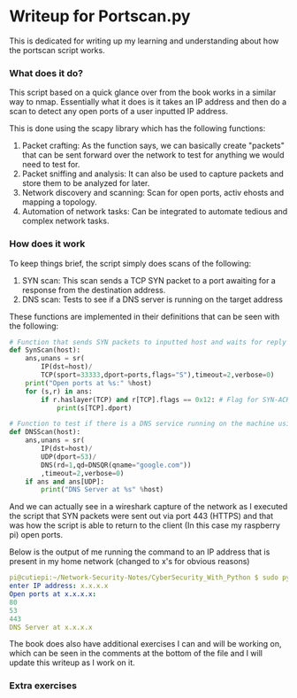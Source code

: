 # Writeup for Portscan.py

This is dedicated for writing up my learning and understanding about how the portscan script works.

### What does it do?

This script based on a quick glance over from the book works in a similar way to nmap. Essentially what it does is it takes an IP address and then do a scan to detect any open ports of a user inputted IP address.

This is done using the scapy library which has the following functions:
1. Packet crafting: As the function says, we can basically create "packets" that can be sent forward over the network to test for anything we would need to test for.
2. Packet sniffing and analysis: It can also be used to capture packets and store them to be analyzed for later.
3. Network discovery and scanning: Scan for open ports, activ ehosts and mapping a topology.
4. Automation of network tasks: Can be integrated to automate tedious and complex network tasks.

### How does it work

To keep things brief, the script simply does scans of the following:
1. SYN scan: This scan sends a TCP SYN packet to a port awaiting for a response from the destination address.
2. DNS scan: Tests to see if a DNS server is running on the target address

These functions are implemented in their definitions that can be seen with the following:

```python
# Function that sends SYN packets to inputted host and waits for reply
def SynScan(host):
    ans,unans = sr(
        IP(dst=host)/
        TCP(sport=33333,dport=ports,flags="S"),timeout=2,verbose=0)
    print("Open ports at %s:" %host)
    for (s,r) in ans:
        if r.haslayer(TCP) and r[TCP].flags == 0x12: # Flag for SYN-ACK
            print(s[TCP].dport)

# Function to test if there is a DNS service running on the machine using the given address
def DNSScan(host):
    ans,unans = sr(
        IP(dst=host)/
        UDP(dport=53)/
        DNS(rd=1,qd=DNSQR(qname="google.com"))
        ,timeout=2,verbose=0)
    if ans and ans[UDP]:
        print("DNS Server at %s" %host)
```

And we can actually see in a wireshark capture of the network as I executed the script that SYN packets were sent out via port 443 (HTTPS) and that was how the script is able to return to the client (In this case my raspberry pi) open ports.

Below is the output of me running the command to an IP address that is present in my home network (changed to x's for obvious reasons)

```yaml
pi@cutiepi:~/Network-Security-Notes/CyberSecurity_With_Python $ sudo python3 PortScan.py
enter IP address: x.x.x.x
Open ports at x.x.x.x:
80
53
443
DNS Server at x.x.x.x
```

The book does also have additional exercises I can and will be working on, which can be seen in the comments at the bottom of the file and I will update this writeup as I work on it.

### Extra exercises


